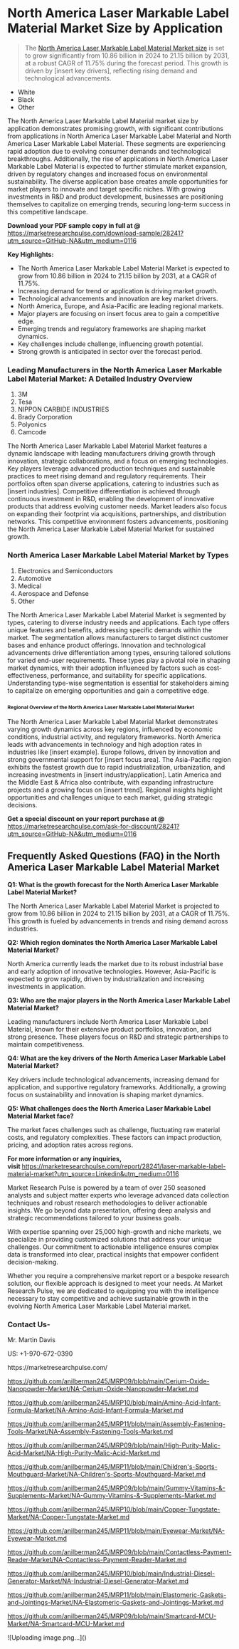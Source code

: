 <h1>North America Laser Markable Label Material Market&nbsp;Size by Application</h1><blockquote><p>The <a href="https://marketresearchpulse.com/download-sample/28241?utm_source=GitHub-NA&amp;utm_medium=0116">North America Laser Markable Label Material Market size</a> is set to grow significantly from 10.86 billion in 2024 to 21.15 billion by 2031, at a robust CAGR of 11.75% during the forecast period. This growth is driven by [insert key drivers], reflecting rising demand and technological advancements.</p></blockquote><ul><li>White<li> Black<li> Other</li></ul><p>The North America Laser Markable Label Material market size by application demonstrates promising growth, with significant contributions from applications in North America Laser Markable Label Material and North America Laser Markable Label Material. These segments are experiencing rapid adoption due to evolving consumer demands and technological breakthroughs. Additionally, the rise of applications in North America Laser Markable Label Material is expected to further stimulate market expansion, driven by regulatory changes and increased focus on environmental sustainability. The diverse application base creates ample opportunities for market players to innovate and target specific niches. With growing investments in R&D and product development, businesses are positioning themselves to capitalize on emerging trends, securing long-term success in this competitive landscape.</p><p><strong>Download your PDF sample copy in full at @ </strong><a href="https://marketresearchpulse.com/download-sample/28241?utm_source=GitHub-NA&amp;utm_medium=0116">https://marketresearchpulse.com/download-sample/28241?utm_source=GitHub-NA&amp;utm_medium=0116</a></p><p><strong>Key Highlights: </strong></p><ul><li>The North America Laser Markable Label Material Market is expected to grow from 10.86 billion in 2024 to 21.15 billion by 2031, at a CAGR of 11.75%.</li><li>Increasing demand for trend or application is driving market growth.</li><li>Technological advancements and innovation are key market drivers.</li><li>North America, Europe, and Asia-Pacific are leading regional markets.</li><li>Major players are focusing on insert focus area to gain a competitive edge.</li><li>Emerging trends and regulatory frameworks are shaping market dynamics.</li><li>Key challenges include challenge, influencing growth potential.</li><li>Strong growth is anticipated in sector over the forecast period.</li></ul><h3>Leading Manufacturers in the North America Laser Markable Label Material Market: A Detailed Industry Overview</h3><ol><li>3M</li><li>Tesa</li><li>NIPPON CARBIDE INDUSTRIES</li><li>Brady Corporation</li><li>Polyonics</li><li>Camcode</li></ol><div class="flex max-w-full flex-col flex-grow"><div class="min-h-8 text-message flex w-full flex-col items-end gap-2 whitespace-normal break-words [.text-message+&amp;]:mt-5" dir="auto" data-message-author-role="assistant" data-message-id="fd8432e4-4910-450d-b182-61b7bfb0a01f" data-message-model-slug="gpt-4o"><div class="flex w-full flex-col gap-1 empty:hidden first:pt-[3px]"><div class="markdown prose w-full break-words dark:prose-invert light"><p>The North America Laser Markable Label Material Market features a dynamic landscape with leading manufacturers driving growth through innovation, strategic collaborations, and a focus on emerging technologies. Key players leverage advanced production techniques and sustainable practices to meet rising demand and regulatory requirements. Their portfolios often span diverse applications, catering to industries such as [insert industries]. Competitive differentiation is achieved through continuous investment in R&amp;D, enabling the development of innovative products that address evolving customer needs. Market leaders also focus on expanding their footprint via acquisitions, partnerships, and distribution networks. This competitive environment fosters advancements, positioning the North America Laser Markable Label Material Market for sustained growth.</p></div></div></div></div><h3>North America Laser Markable Label Material Market by Types</h3><ol><li>Electronics and Semiconductors<li> Automotive<li> Medical<li> Aerospace and Defense<li> Other</li></ol><div class="flex max-w-full flex-col flex-grow"><div class="min-h-8 text-message flex w-full flex-col items-end gap-2 whitespace-normal break-words [.text-message+&amp;]:mt-5" dir="auto" data-message-author-role="assistant" data-message-id="084470be-0bb7-4664-bddf-5156b4f41249" data-message-model-slug="gpt-4o-mini"><div class="flex w-full flex-col gap-1 empty:hidden first:pt-[3px]"><div class="markdown prose w-full break-words dark:prose-invert light"><p>The North America Laser Markable Label Material Market is segmented by types, catering to diverse industry needs and applications. Each type offers unique features and benefits, addressing specific demands within the market. The segmentation allows manufacturers to target distinct customer bases and enhance product offerings. Innovation and technological advancements drive differentiation among types, ensuring tailored solutions for varied end-user requirements. These types play a pivotal role in shaping market dynamics, with their adoption influenced by factors such as cost-effectiveness, performance, and suitability for specific applications. Understanding type-wise segmentation is essential for stakeholders aiming to capitalize on emerging opportunities and gain a competitive edge.</p></div></div></div></div><h3><span style="font-size: 11px;">Regional Overview of the North America Laser Markable Label Material Market</span></h3><div class="flex max-w-full flex-col flex-grow"><div class="min-h-8 text-message flex w-full flex-col items-end gap-2 whitespace-normal break-words [.text-message+&amp;]:mt-5" dir="auto" data-message-author-role="assistant" data-message-id="e9038762-ce64-4e30-91c9-9bd413514231" data-message-model-slug="gpt-4o-mini"><div class="flex w-full flex-col gap-1 empty:hidden first:pt-[3px]"><div class="markdown prose w-full break-words dark:prose-invert light"><p>The North America Laser Markable Label Material Market demonstrates varying growth dynamics across key regions, influenced by economic conditions, industrial activity, and regulatory frameworks. North America leads with advancements in technology and high adoption rates in industries like [insert example]. Europe follows, driven by innovation and strong governmental support for [insert focus area]. The Asia-Pacific region exhibits the fastest growth due to rapid industrialization, urbanization, and increasing investments in [insert industry/application]. Latin America and the Middle East &amp; Africa also contribute, with expanding infrastructure projects and a growing focus on [insert trend]. Regional insights highlight opportunities and challenges unique to each market, guiding strategic decisions.</p></div></div></div></div><p><strong>Get a special discount on your report purchase at @ </strong><a href="https://marketresearchpulse.com/ask-for-discount/28241?utm_source=GitHub-NA&amp;utm_medium=0116">https://marketresearchpulse.com/ask-for-discount/28241?utm_source=GitHub-NA&amp;utm_medium=0116</a></p><h2>Frequently Asked Questions (FAQ) in the North America Laser Markable Label Material Market</h2><p><strong>Q1: What is the growth forecast for the North America Laser Markable Label Material Market?</strong></p><p>The North America Laser Markable Label Material Market is projected to grow from 10.86 billion in 2024 to 21.15 billion by 2031, at a CAGR of 11.75%. This growth is fueled by advancements in trends and rising demand across industries.</p><p><strong>Q2: Which region dominates the North America Laser Markable Label Material Market?</strong></p><p>North America currently leads the market due to its robust industrial base and early adoption of innovative technologies. However, Asia-Pacific is expected to grow rapidly, driven by industrialization and increasing investments in application.</p><p><strong>Q3: Who are the major players in the North America Laser Markable Label Material Market?</strong></p><p>Leading manufacturers include North America Laser Markable Label Material, known for their extensive product portfolios, innovation, and strong presence. These players focus on R&amp;D and strategic partnerships to maintain competitiveness.</p><p><strong>Q4: What are the key drivers of the North America Laser Markable Label Material Market?</strong></p><p>Key drivers include technological advancements, increasing demand for application, and supportive regulatory frameworks. Additionally, a growing focus on sustainability and innovation is shaping market dynamics.</p><p><strong>Q5: What challenges does the North America Laser Markable Label Material Market face?</strong></p><p>The market faces challenges such as challenge, fluctuating raw material costs, and regulatory complexities. These factors can impact production, pricing, and adoption rates across regions.</p><p><strong>For more information or any inquiries, visit&nbsp;</strong><a href="https://marketresearchpulse.com/report/28241/laser-markable-label-material-market?utm_source=Linkedin&utm_medium=0116">https://marketresearchpulse.com/report/28241/laser-markable-label-material-market?utm_source=Linkedin&utm_medium=0116</a></p><p>Market Research Pulse is powered by a team of over 250 seasoned analysts and subject matter experts who leverage advanced data collection techniques and robust research methodologies to deliver actionable insights. We go beyond data presentation, offering deep analysis and strategic recommendations tailored to your business goals.</p><p>With expertise spanning over 25,000 high-growth and niche markets, we specialize in providing customized solutions that address your unique challenges. Our commitment to actionable intelligence ensures complex data is transformed into clear, practical insights that empower confident decision-making.</p><p>Whether you require a comprehensive market report or a bespoke research solution, our flexible approach is designed to meet your needs. At Market Research Pulse, we are dedicated to equipping you with the intelligence necessary to stay competitive and achieve sustainable growth in the evolving North America Laser Markable Label Material market.</p><h3><strong>Contact Us-</strong></h3><p>Mr. Martin Davis</p><p>US: +1-970-672-0390</p><p>https://marketresearchpulse.com/</p><p><a href="https://github.com/anilberman245/MRP09/blob/main/Cerium-Oxide-Nanopowder-Market/NA-Cerium-Oxide-Nanopowder-Market.md">https://github.com/anilberman245/MRP09/blob/main/Cerium-Oxide-Nanopowder-Market/NA-Cerium-Oxide-Nanopowder-Market.md</a></p><p><a href="https://github.com/anilberman245/MRP10/blob/main/Amino-Acid-Infant-Formula-Market/NA-Amino-Acid-Infant-Formula-Market.md">https://github.com/anilberman245/MRP10/blob/main/Amino-Acid-Infant-Formula-Market/NA-Amino-Acid-Infant-Formula-Market.md</a></p><p><a href="https://github.com/anilberman245/MRP11/blob/main/Assembly-Fastening-Tools-Market/NA-Assembly-Fastening-Tools-Market.md">https://github.com/anilberman245/MRP11/blob/main/Assembly-Fastening-Tools-Market/NA-Assembly-Fastening-Tools-Market.md</a></p><p><a href="https://github.com/anilberman245/MRP09/blob/main/High-Purity-Malic-Acid-Market/NA-High-Purity-Malic-Acid-Market.md">https://github.com/anilberman245/MRP09/blob/main/High-Purity-Malic-Acid-Market/NA-High-Purity-Malic-Acid-Market.md</a></p><p><a href="https://github.com/anilberman245/MRP11/blob/main/Children's-Sports-Mouthguard-Market/NA-Children's-Sports-Mouthguard-Market.md">https://github.com/anilberman245/MRP11/blob/main/Children's-Sports-Mouthguard-Market/NA-Children's-Sports-Mouthguard-Market.md</a></p><p><a href="https://github.com/anilberman245/MRP09/blob/main/Gummy-Vitamins-&-Supplements-Market/NA-Gummy-Vitamins-&-Supplements-Market.md">https://github.com/anilberman245/MRP09/blob/main/Gummy-Vitamins-&-Supplements-Market/NA-Gummy-Vitamins-&-Supplements-Market.md</a></p><p><a href="https://github.com/anilberman245/MRP10/blob/main/Copper-Tungstate-Market/NA-Copper-Tungstate-Market.md">https://github.com/anilberman245/MRP10/blob/main/Copper-Tungstate-Market/NA-Copper-Tungstate-Market.md</a></p><p><a href="https://github.com/anilberman245/MRP11/blob/main/Eyewear-Market/NA-Eyewear-Market.md">https://github.com/anilberman245/MRP11/blob/main/Eyewear-Market/NA-Eyewear-Market.md</a></p><p><a href="https://github.com/anilberman245/MRP09/blob/main/Contactless-Payment-Reader-Market/NA-Contactless-Payment-Reader-Market.md">https://github.com/anilberman245/MRP09/blob/main/Contactless-Payment-Reader-Market/NA-Contactless-Payment-Reader-Market.md</a></p><p><a href="https://github.com/anilberman245/MRP10/blob/main/Industrial-Diesel-Generator-Market/NA-Industrial-Diesel-Generator-Market.md">https://github.com/anilberman245/MRP10/blob/main/Industrial-Diesel-Generator-Market/NA-Industrial-Diesel-Generator-Market.md</a></p><p><a href="https://github.com/anilberman245/MRP11/blob/main/Elastomeric-Gaskets-and-Jointings-Market/NA-Elastomeric-Gaskets-and-Jointings-Market.md">https://github.com/anilberman245/MRP11/blob/main/Elastomeric-Gaskets-and-Jointings-Market/NA-Elastomeric-Gaskets-and-Jointings-Market.md</a></p><p><a href="https://github.com/anilberman245/MRP09/blob/main/Smartcard-MCU-Market/NA-Smartcard-MCU-Market.md">https://github.com/anilberman245/MRP09/blob/main/Smartcard-MCU-Market/NA-Smartcard-MCU-Market.md</a></p>
![Uploading image.png…]()
